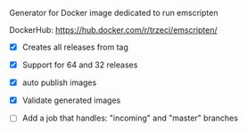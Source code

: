 Generator for Docker image dedicated to run emscripten

DockerHub: https://hub.docker.com/r/trzeci/emscripten/

- [x] Creates all releases from tag
- [x] Support for 64 and 32 releases
- [x] auto publish images
- [x] Validate generated images
- [ ] Add a job that handles: "incoming" and "master" branches

